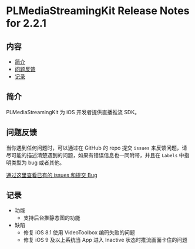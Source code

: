 # PLMediaStreamingKit Release Notes for 2.2.1

## 内容

- [简介](#简介)
- [问题反馈](#问题反馈)
- [记录](#记录)

## 简介

PLMediaStreamingKit 为 iOS 开发者提供直播推流 SDK。

## 问题反馈

当你遇到任何问题时，可以通过在 GitHub 的 repo 提交 ```issues``` 来反馈问题，请尽可能的描述清楚遇到的问题，如果有错误信息也一同附带，并且在 ```Labels``` 中指明类型为 bug 或者其他。

[通过这里查看已有的 issues 和提交 Bug](https://github.com/pili-engineering/PLMediaStreamingKit/issues)

## 记录
- 功能
  - 支持后台推静态图的功能
- 缺陷
  - 修复 iOS 8.1 使用 VideoToolbox 编码失败的问题
  - 修复 iOS 9 及以上系统当 App 进入 Inactive 状态时推流画面卡住的问题 

